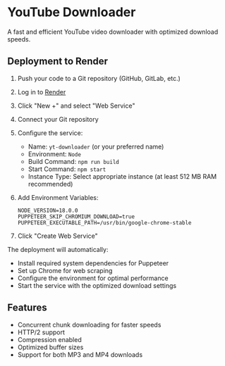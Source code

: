 # YouTube Downloader

A fast and efficient YouTube video downloader with optimized download speeds.

## Deployment to Render

1. Push your code to a Git repository (GitHub, GitLab, etc.)

2. Log in to [Render](https://render.com)

3. Click "New +" and select "Web Service"

4. Connect your Git repository

5. Configure the service:
   - Name: `yt-downloader` (or your preferred name)
   - Environment: `Node`
   - Build Command: `npm run build`
   - Start Command: `npm start`
   - Instance Type: Select appropriate instance (at least 512 MB RAM recommended)

6. Add Environment Variables:
   ```
   NODE_VERSION=18.0.0
   PUPPETEER_SKIP_CHROMIUM_DOWNLOAD=true
   PUPPETEER_EXECUTABLE_PATH=/usr/bin/google-chrome-stable
   ```

7. Click "Create Web Service"

The deployment will automatically:
- Install required system dependencies for Puppeteer
- Set up Chrome for web scraping
- Configure the environment for optimal performance
- Start the service with the optimized download settings

## Features
- Concurrent chunk downloading for faster speeds
- HTTP/2 support
- Compression enabled
- Optimized buffer sizes
- Support for both MP3 and MP4 downloads
